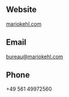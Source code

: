 ## Website

[mariokehl.com](https://mariokehl.com/)

## Email

[bureau@mariokehl.com](mailto:bureau@mariokehl.com)

## Phone

+49 561 49972560